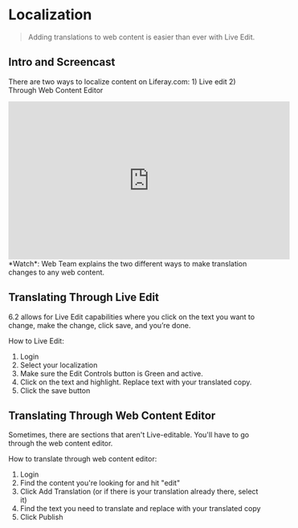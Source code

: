 # Localization
> Adding translations to web content is easier than ever with Live Edit.

## Intro and Screencast
There are two ways to localize content on Liferay.com: 1) Live edit 2) Through Web Content Editor

<iframe width="560"  height="315" src="https://www.youtube.com/embed/Lnpeg95ahp4" frameborder="0" allowfullscreen></iframe>
*Watch*: Web Team explains the two different ways to make translation changes to any web content.

## Translating Through Live Edit
6.2 allows for Live Edit capabilities where you click on the text you want to change, make the change, click save, and you’re done. 

How to Live Edit:

1. Login
2. Select your localization
3. Make sure the Edit Controls button is Green and active.
4. Click on the text and highlight. Replace text with your translated copy.
5. Click the save button

## Translating Through Web Content Editor
Sometimes, there are sections that aren't Live-editable. You'll have to go through the web content editor.

How to translate through web content editor:

1. Login
2. Find the content you're looking for and hit "edit"
3. Click Add Translation (or if there is your translation already there, select it)
4. Find the text you need to translate and replace with your translated copy
5. Click Publish

